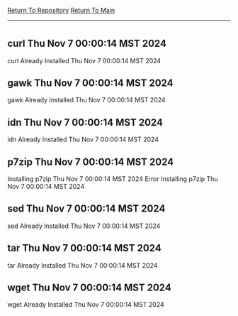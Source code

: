 [Return To Repository](https://github.com/DigitalWarrior/piholeparser/)
[Return To Main](https://github.com/DigitalWarrior/piholeparser/blob/master/RecentRunLogs/Mainlog.md)
____________________________________
# 
## curl Thu Nov  7 00:00:14 MST 2024
curl Already Installed Thu Nov  7 00:00:14 MST 2024
## gawk Thu Nov  7 00:00:14 MST 2024
gawk Already Installed Thu Nov  7 00:00:14 MST 2024
## idn Thu Nov  7 00:00:14 MST 2024
idn Already Installed Thu Nov  7 00:00:14 MST 2024
## p7zip Thu Nov  7 00:00:14 MST 2024
Installing p7zip Thu Nov  7 00:00:14 MST 2024
Error Installing p7zip Thu Nov  7 00:00:14 MST 2024
## sed Thu Nov  7 00:00:14 MST 2024
sed Already Installed Thu Nov  7 00:00:14 MST 2024
## tar Thu Nov  7 00:00:14 MST 2024
tar Already Installed Thu Nov  7 00:00:14 MST 2024
## wget Thu Nov  7 00:00:14 MST 2024
wget Already Installed Thu Nov  7 00:00:14 MST 2024
